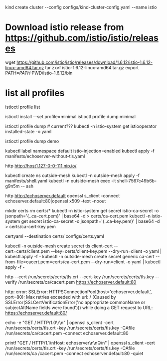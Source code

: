 

kind create cluster --config configs/kind-cluster-config.yaml --name istio


# Download istio release from https://github.com/istio/istio/releases
wget https://github.com/istio/istio/releases/download/1.6.12/istio-1.6.12-linux-amd64.tar.gz
tar zxvf istio-1.6.12-linux-amd64.tar.gz
export PATH=$PATH:$PWD/istio-1.6.12/bin


# list all profiles
istioctl profile list


istioctl install --set profile=minimal
istioctl profile dump minimal


istioctl profile dump   # current???
kubectl -n istio-system get istiooperator installed-state -o yaml


istioctl profile dump demo


kubectl label namespace default istio-injection=enabled
kubectl apply -f manifests/echoserver-without-tls.yaml


http http://host1.127-0-0-111.nip.io/


kubectl create ns outside-mesh
kubectl -n outside-mesh apply -f manifests/shell.yaml
kubectl -n outside-mesh exec -it shell-7567c49b6b-g9n5m -- ash


http http://echoserver.default
openssl s_client -connect echoserver.default:80|openssl x509 -text -noout



mkdir certs
rm certs/*
kubectl -n istio-system get secret istio-ca-secret -o jsonpath='{..ca-cert\.pem}' | base64 -d > certs/ca-cert.pem
kubectl -n istio-system get secret istio-ca-secret -o jsonpath='{..ca-key\.pem}' | base64 -d > certs/ca-cert-key.pem

certyaml --destination certs/ configs/certs.yaml


kubectl -n outside-mesh create secret tls client-cert --cert=certs/client.pem --key=certs/client-key.pem --dry-run=client -o yaml | kubectl apply -f -
kubectl -n outside-mesh create secret generic ca-cert --from-file=cacert.pem=certs/ca-cert.pem --dry-run=client -o yaml | kubectl apply -f -


http --cert /run/secrets/certs/tls.crt --cert-key /run/secrets/certs/tls.key --verify /run/secrets/ca/cacert.pem https://echoserver.default:80

http: error: SSLError: HTTPSConnectionPool(host='echoserver.default', port=80): Max retries exceeded with url: / (Caused by SSLError(SSLCertVerificationError('no appropriate commonName or subjectAltName fields were found'))) while doing a GET request to URL: https://echoserver.default:80/

echo -e "GET / HTTP/1.0\r\n" | openssl s_client -cert /run/secrets/certs/tls.crt -key /run/secrets/certs/tls.key -CAfile /run/secrets/ca/cacert.pem -connect echoserver.default:80





printf "GET / HTTP/1.1\nHost: echoserver\n\nQ\n" | openssl s_client -cert /run/secrets/certs/tls.crt -key /run/secrets/certs/tls.key -CAfile /run/secrets/ca
/cacert.pem -connect echoserver.default:80 -quiet
